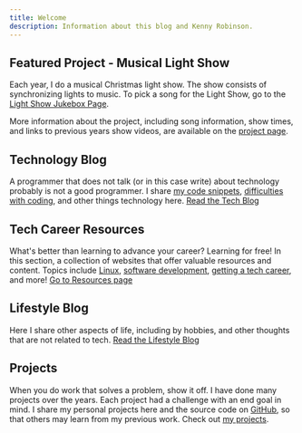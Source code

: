 ```yaml
---
title: Welcome
description: Information about this blog and Kenny Robinson.
---
```


## Featured Project - Musical Light Show

Each year, I do a musical Christmas light show. The show consists of synchronizing
lights to music. To pick a song for the Light Show, go to the [Light Show Jukebox Page](https://lightshow.thealmostengineer.com).

More information about the project, including song information, show times, and links to previous
years show videos, are available on the [project page](/projects/light-show).

## Technology Blog

A programmer that does not talk (or in this case write) about technology probably is not a good programmer.
I share
[my code snippets](/technology/2022.09.17-length-of-shell-variable/),
[difficulties with coding](/technology/2021.08.12-jquery-validator-with-parameter/),
and other things technology here.
[Read the Tech Blog](/technology)

## Tech Career Resources

What's better than learning to advance your career? Learning for free! In this section, a collection of websites
that offer valuable resources and content. Topics include
[Linux](/resources#linux),
[software development](/resources#web-and-software-development),
[getting a tech career](/resources/getting-into-tech), and more!
[Go to Resources page](/resources)

## Lifestyle Blog

Here I share other aspects of life, including by hobbies, and other thoughts that are not related to tech.
[Read the Lifestyle Blog](/lifestyle)

## Projects

When you do work that solves a problem, show it off. I have done many projects over the years. Each project
had a challenge with an end goal in mind. I share my personal projects here and the source code on
<a href="https://github.com/almostengr" target="_blank">GitHub</a>,
so that others may learn from my previous work.
Check out [my projects](/projects).
